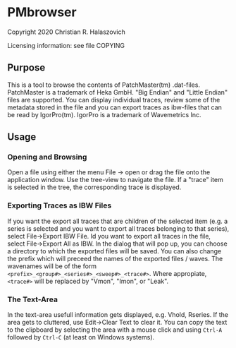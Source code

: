 # PMbrowser
Copyright 2020 Christian R. Halaszovich

Licensing information: see file COPYING

## Purpose
This is a tool to browse the contents of PatchMaster(tm) .dat-files. PatchMaster is a trademark of Heka GmbH.
"Big Endian" and "Little Endian" files are supported.
You can display individual traces, review some of the metadata stored in the file and you can export traces as ibw-files that can be read by IgorPro(tm). IgorPro is a trademark of Wavemetrics Inc.

## Usage
### Opening and Browsing
Open a file using either the menu File -> open or drag the file onto the application window.
Use the tree-view to navigate the file. If a "trace" item is selected in the tree, the corresponding trace is displayed.

### Exporting Traces as IBW Files
If you want the export all traces that are children of the selected item (e.g. a series is selected and you want to export all traces belonging to that series), select File->Export IBW File. Id you want to export all traces in the file, select File->Export All as IBW.
In the dialog that will pop up, you can choose a directory to which the exported files will be saved. You can also change the prefix which will preceed the names of the exported files / waves. The wavenames will be of the form  `<prefix>_<group#>_<series#>_<sweep#>_<trace#>`. Where appropiate, `<trace#>` will be replaced by "Vmon", "Imon", or "Leak".

### The Text-Area
In the text-area usefull information gets displayed, e.g. Vhold, Rseries. If the area gets to cluttered, use Edit->Clear Text to clear it.
You can copy the text to the clipboard by selecting the area with a mouse click and using `Ctrl-A` followed by `Ctrl-C` (at least on Windows systems).
